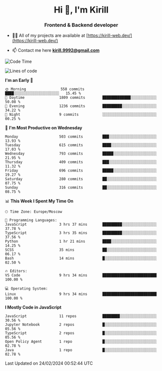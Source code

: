 <h1 align="center">Hi 👋, I'm Kirill</h1>
<h3 align="center">Frontend & Backend developer</h3>

- 👨‍💻 All of my projects are available at [https://kirill-web.dev/](https://kirill-web.dev/)

- 📫 Contact me here **kirill.9992@gmail.com**











<!--START_SECTION:waka-->
![Code Time](http://img.shields.io/badge/Code%20Time-1%2C673%20hrs%2039%20mins-blue)

![Lines of code](https://img.shields.io/badge/From%20Hello%20World%20I%27ve%20Written-4.2%20million%20lines%20of%20code-blue)

**I'm an Early 🐤** 

```text
🌞 Morning                558 commits         ████░░░░░░░░░░░░░░░░░░░░░   15.45 % 
🌆 Daytime                1809 commits        █████████████░░░░░░░░░░░░   50.08 % 
🌃 Evening                1236 commits        █████████░░░░░░░░░░░░░░░░   34.22 % 
🌙 Night                  9 commits           ░░░░░░░░░░░░░░░░░░░░░░░░░   00.25 % 
```
📅 **I'm Most Productive on Wednesday** 

```text
Monday                   503 commits         ███░░░░░░░░░░░░░░░░░░░░░░   13.93 % 
Tuesday                  615 commits         ████░░░░░░░░░░░░░░░░░░░░░   17.03 % 
Wednesday                793 commits         █████░░░░░░░░░░░░░░░░░░░░   21.95 % 
Thursday                 409 commits         ███░░░░░░░░░░░░░░░░░░░░░░   11.32 % 
Friday                   696 commits         █████░░░░░░░░░░░░░░░░░░░░   19.27 % 
Saturday                 280 commits         ██░░░░░░░░░░░░░░░░░░░░░░░   07.75 % 
Sunday                   316 commits         ██░░░░░░░░░░░░░░░░░░░░░░░   08.75 % 
```


📊 **This Week I Spent My Time On** 

```text
🕑︎ Time Zone: Europe/Moscow

💬 Programming Languages: 
JavaScript               3 hrs 37 mins       █████████░░░░░░░░░░░░░░░░   37.78 % 
TypeScript               3 hrs 35 mins       █████████░░░░░░░░░░░░░░░░   37.56 % 
Python                   1 hr 21 mins        ████░░░░░░░░░░░░░░░░░░░░░   14.25 % 
SCSS                     35 mins             ██░░░░░░░░░░░░░░░░░░░░░░░   06.17 % 
Bash                     14 mins             █░░░░░░░░░░░░░░░░░░░░░░░░   02.50 % 

🔥 Editors: 
VS Code                  9 hrs 34 mins       █████████████████████████   100.00 % 

💻 Operating System: 
Linux                    9 hrs 34 mins       █████████████████████████   100.00 % 
```

**I Mostly Code in JavaScript** 

```text
JavaScript               11 repos            ████████░░░░░░░░░░░░░░░░░   30.56 % 
Jupyter Notebook         2 repos             █░░░░░░░░░░░░░░░░░░░░░░░░   05.56 % 
TypeScript               2 repos             █░░░░░░░░░░░░░░░░░░░░░░░░   05.56 % 
Open Policy Agent        1 repo              █░░░░░░░░░░░░░░░░░░░░░░░░   02.78 % 
Java                     1 repo              █░░░░░░░░░░░░░░░░░░░░░░░░   02.78 % 
```




 Last Updated on 24/02/2024 00:52:44 UTC
<!--END_SECTION:waka-->

